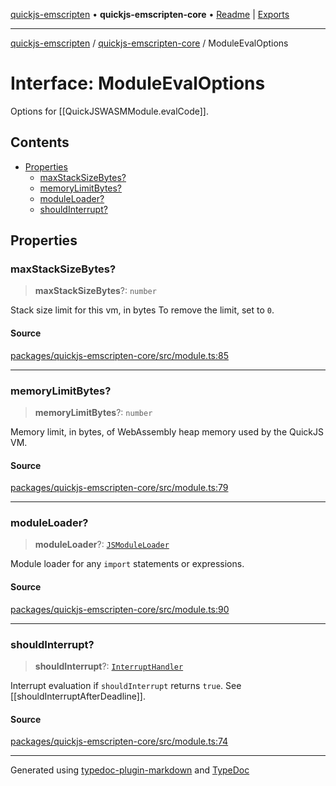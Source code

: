 [quickjs-emscripten](../../packages.md) • **quickjs-emscripten-core** • [Readme](../README.md) \| [Exports](../exports.md)

***

[quickjs-emscripten](../../packages.md) / [quickjs-emscripten-core](../exports.md) / ModuleEvalOptions

# Interface: ModuleEvalOptions

Options for [[QuickJSWASMModule.evalCode]].

## Contents

- [Properties](ModuleEvalOptions.md#properties)
  - [maxStackSizeBytes?](ModuleEvalOptions.md#maxstacksizebytes)
  - [memoryLimitBytes?](ModuleEvalOptions.md#memorylimitbytes)
  - [moduleLoader?](ModuleEvalOptions.md#moduleloader)
  - [shouldInterrupt?](ModuleEvalOptions.md#shouldinterrupt)

## Properties

### maxStackSizeBytes?

> **maxStackSizeBytes**?: `number`

Stack size limit for this vm, in bytes
To remove the limit, set to `0`.

#### Source

[packages/quickjs-emscripten-core/src/module.ts:85](https://github.com/justjake/quickjs-emscripten/blob/main/packages/quickjs-emscripten-core/src/module.ts#L85)

***

### memoryLimitBytes?

> **memoryLimitBytes**?: `number`

Memory limit, in bytes, of WebAssembly heap memory used by the QuickJS VM.

#### Source

[packages/quickjs-emscripten-core/src/module.ts:79](https://github.com/justjake/quickjs-emscripten/blob/main/packages/quickjs-emscripten-core/src/module.ts#L79)

***

### moduleLoader?

> **moduleLoader**?: [`JSModuleLoader`](JSModuleLoader.md)

Module loader for any `import` statements or expressions.

#### Source

[packages/quickjs-emscripten-core/src/module.ts:90](https://github.com/justjake/quickjs-emscripten/blob/main/packages/quickjs-emscripten-core/src/module.ts#L90)

***

### shouldInterrupt?

> **shouldInterrupt**?: [`InterruptHandler`](../exports.md#interrupthandler)

Interrupt evaluation if `shouldInterrupt` returns `true`.
See [[shouldInterruptAfterDeadline]].

#### Source

[packages/quickjs-emscripten-core/src/module.ts:74](https://github.com/justjake/quickjs-emscripten/blob/main/packages/quickjs-emscripten-core/src/module.ts#L74)

***

Generated using [typedoc-plugin-markdown](https://www.npmjs.com/package/typedoc-plugin-markdown) and [TypeDoc](https://typedoc.org/)
